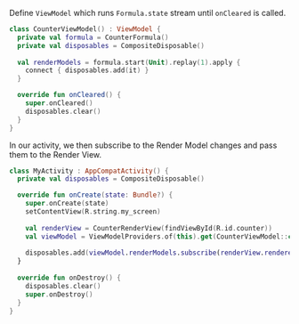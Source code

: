 Define `ViewModel` which runs `Formula.state` stream until `onCleared` is called.
```kotlin
class CounterViewModel() : ViewModel {
  private val formula = CounterFormula()
  private val disposables = CompositeDisposable()
    
  val renderModels = formula.start(Unit).replay(1).apply {
    connect { disposables.add(it) }
  }

  override fun onCleared() {
    super.onCleared()
    disposables.clear()
  }
}
```

In our activity, we then subscribe to the Render Model changes and pass them to the Render View.
```kotlin
class MyActivity : AppCompatActivity() {
  private val disposables = CompositeDisposable()

  override fun onCreate(state: Bundle?) {
    super.onCreate(state)
    setContentView(R.string.my_screen)
        
    val renderView = CounterRenderView(findViewById(R.id.counter))
    val viewModel = ViewModelProviders.of(this).get(CounterViewModel::class.java)
        
    disposables.add(viewModel.renderModels.subscribe(renderView.renderer::render))
  }
    
  override fun onDestroy() {
    disposables.clear()
    super.onDestroy()
  }
}
```
